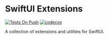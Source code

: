 # SwiftUI Extensions

[![Tests On Push](https://github.com/dsk1306/swiftUIExtensions/actions/workflows/tests-on-push.yml/badge.svg?branch=dev&event=push)](https://github.com/dsk1306/swiftUIExtensions/actions/workflows/tests-on-push.yml)
[![codecov](https://codecov.io/gh/dsk1306/swiftUIExtensions/branch/dev/graph/badge.svg?token=y4wnOWrNLh)](https://codecov.io/gh/dsk1306/swiftUIExtensions)

A collection of extensions and utilities for SwiftUI.

